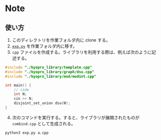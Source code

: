 # Note

## 使い方

1. このディレクトリを作業フォルダ内に clone する。
2. [`exp.py`](./exp.py) を作業フォルダ内に移す。
3. `cpp` ファイルを作成する。ライブラリを利用する際は、例えば次のように記述する。

```cpp
#include "./kyopro_library/template.cpp"
#include "./kyopro_library/graph/dsu.cpp"
#include "./kyopro_library/mod/modint.cpp"

int main() {
    // code
    int N;
    cin >> N;
    disjoint_set_union dsu(N);
}
```

4. 次のコマンドを実行する。すると、ライブラリが展開されたものが `combind.cpp` として生成される。

`python3 exp.py a.cpp`
